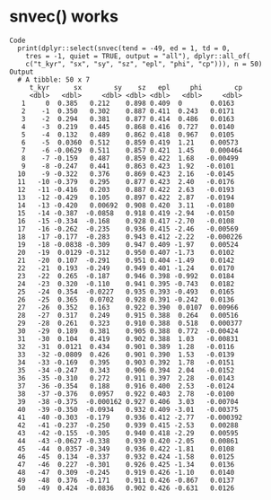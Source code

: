 # snvec() works

    Code
      print(dplyr::select(snvec(tend = -49, ed = 1, td = 0,
        tres = -1, quiet = TRUE, output = "all"), dplyr::all_of(
        c("t_kyr", "sx", "sy", "sz", "epl", "phi", "cp"))), n = 50)
    Output
      # A tibble: 50 x 7
         t_kyr      sx        sy    sz   epl     phi        cp
         <dbl>   <dbl>     <dbl> <dbl> <dbl>   <dbl>     <dbl>
       1     0  0.385   0.212    0.898 0.409  0       0.0163  
       2    -1  0.350   0.302    0.887 0.411  0.243   0.0171  
       3    -2  0.294   0.381    0.877 0.414  0.486   0.0163  
       4    -3  0.219   0.445    0.868 0.416  0.727   0.0140  
       5    -4  0.132   0.489    0.862 0.418  0.967   0.0105  
       6    -5  0.0360  0.512    0.859 0.419  1.21    0.00573 
       7    -6 -0.0629  0.511    0.857 0.421  1.45    0.000464
       8    -7 -0.159   0.487    0.859 0.422  1.68   -0.00499 
       9    -8 -0.247   0.441    0.863 0.423  1.92   -0.0101  
      10    -9 -0.322   0.376    0.869 0.423  2.16   -0.0145  
      11   -10 -0.379   0.295    0.877 0.423  2.40   -0.0176  
      12   -11 -0.416   0.203    0.887 0.422  2.63   -0.0193  
      13   -12 -0.429   0.105    0.897 0.422  2.87   -0.0194  
      14   -13 -0.420   0.00692  0.908 0.420  3.11   -0.0180  
      15   -14 -0.387  -0.0858   0.918 0.419 -2.94   -0.0150  
      16   -15 -0.334  -0.168    0.928 0.417 -2.70   -0.0108  
      17   -16 -0.262  -0.235    0.936 0.415 -2.46   -0.00569 
      18   -17 -0.177  -0.283    0.943 0.412 -2.22   -0.000226
      19   -18 -0.0838 -0.309    0.947 0.409 -1.97    0.00524 
      20   -19  0.0129 -0.312    0.950 0.407 -1.73    0.0102  
      21   -20  0.107  -0.291    0.951 0.404 -1.49    0.0142  
      22   -21  0.193  -0.249    0.949 0.401 -1.24    0.0170  
      23   -22  0.265  -0.187    0.946 0.398 -0.992   0.0184  
      24   -23  0.320  -0.110    0.941 0.395 -0.743   0.0182  
      25   -24  0.354  -0.0227   0.935 0.393 -0.493   0.0165  
      26   -25  0.365   0.0702   0.928 0.391 -0.242   0.0136  
      27   -26  0.352   0.163    0.922 0.390  0.0107  0.00966 
      28   -27  0.317   0.249    0.915 0.388  0.264   0.00516 
      29   -28  0.261   0.323    0.910 0.388  0.518   0.000377
      30   -29  0.189   0.381    0.905 0.388  0.772  -0.00424 
      31   -30  0.104   0.419    0.902 0.388  1.03   -0.00831 
      32   -31  0.0121  0.434    0.901 0.389  1.28   -0.0116  
      33   -32 -0.0809  0.426    0.901 0.390  1.53   -0.0139  
      34   -33 -0.169   0.395    0.903 0.392  1.78   -0.0151  
      35   -34 -0.247   0.343    0.906 0.394  2.04   -0.0152  
      36   -35 -0.310   0.272    0.911 0.397  2.28   -0.0143  
      37   -36 -0.354   0.188    0.916 0.400  2.53   -0.0124  
      38   -37 -0.376   0.0957   0.922 0.403  2.78   -0.0100  
      39   -38 -0.375  -0.000162 0.927 0.406  3.03   -0.00704 
      40   -39 -0.350  -0.0934   0.932 0.409 -3.01   -0.00375 
      41   -40 -0.303  -0.179    0.936 0.412 -2.77   -0.000392
      42   -41 -0.237  -0.250    0.939 0.415 -2.53    0.00288 
      43   -42 -0.155  -0.305    0.940 0.418 -2.29    0.00595 
      44   -43 -0.0627 -0.338    0.939 0.420 -2.05    0.00861 
      45   -44  0.0357 -0.349    0.936 0.422 -1.81    0.0108  
      46   -45  0.134  -0.337    0.932 0.424 -1.58    0.0125  
      47   -46  0.227  -0.301    0.926 0.425 -1.34    0.0136  
      48   -47  0.309  -0.245    0.919 0.426 -1.10    0.0140  
      49   -48  0.376  -0.171    0.911 0.426 -0.867   0.0137  
      50   -49  0.424  -0.0836   0.902 0.426 -0.631   0.0126  

